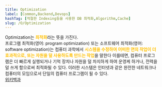```yaml
---
title: Optimization
label: [Common,Backend,Devops]
hashTag: [적절한 Indexing등을 사용한 DB 최적화,Algorithm,Cache]
slug: /O/Optimization
---
```

<p>Optimization는 <span style="color:#FFBF00; font-weight:bold;">최적화</span>라는 뜻을 가진다.<br />
프로그램 최적화(영어: program optimization) 또는 소프트웨어 최적화(영어: software optimization)는 컴퓨터 과학에서 <span style="color:#FFBF00; font-weight:bold;">시스템을 수정하여 어떠한 면의 작업이 더 효과적으로, 또는 자원을 덜 사용하도록 만드는 작업</span>을 말한다 이를테면, 컴퓨터 프로그램은 더 빠르게 실행되거나 기억 장치나 자원을 덜 차지하게 하여 운영케 하거나, 전력을 덜 쓰게 함으로써 최적화될 수 있다. 이러한 시스템은 인터넷과 같은 완전한 네트워크나 컴퓨터의 모임으로서 단일의 컴퓨터 프로그램이 될 수 있다.<br />
<a href="https://ko.wikipedia.org/wiki/%ED%94%84%EB%A1%9C%EA%B7%B8%EB%9E%A8_%EC%B5%9C%EC%A0%81%ED%99%94">위키백과</a></p>
